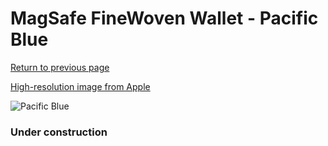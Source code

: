 # MagSafe FineWoven Wallet - Pacific Blue

[Return to previous page](/wallet)

[High-resolution image from Apple](https://store.storeimages.cdn-apple.com/8756/as-images.apple.com/is/MT263?wid=4500&hei=4500&fmt=png)

<div style="width: 384px"><img src="/everypreview/MT263.png" alt="Pacific Blue"></div>

### Under construction
